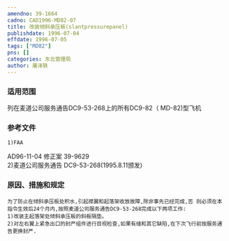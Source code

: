 ```yaml
---
amendno: 39-1664  
cadno: CAD1996-MD82-07  
title: 改装倾斜承压板(slantpressurepanel)  
publishdate: 1996-07-04  
effdate: 1996-07-05  
tags: ["MD82"]  
pns: []  
categories: 东北管理局  
author: 屠泽轶  
---
```

  
### 适用范围  
列在麦道公司服务通告DC9-53-268上的所有DC9-82（ MD-82)型飞机  
  
<!--more-->  
### 参考文件  
    1)FAA  
AD96-11-04 修正案 39-9629  
    2)麦道公司服务通告 DC9-53-268(1995.8.11颁发)  
  
### 原因、措施和规定  
    为了防止在倾斜承压板处积水,引起襟翼和起落架收放故障,除非事先已经完成,否 则必须在本指令生效后24个月内,按照麦道公司服务通告DC9-53-268完成以下两项工作:  
    1)改装主起落架处倾斜承压板的斜板隔垫。  
    2)对左右翼上紧急出口的封严组件进行目视检查,如果有缝和其它缺陷,在下次飞行前按服务通告更换封严.  
